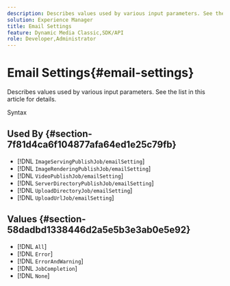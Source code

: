 ```yaml
---
description: Describes values used by various input parameters. See the list in this article for details.
solution: Experience Manager
title: Email Settings
feature: Dynamic Media Classic,SDK/API
role: Developer,Administrator
---
```


# Email Settings{#email-settings}

Describes values used by various input parameters. See the list in this article for details.

 Syntax 

## Used By {#section-7f81d4ca6f104877afa64ed1e25c79fb}

* [!DNL `ImageServingPublishJob/emailSetting`] 
* [!DNL `ImageRenderingPublishJob/emailSetting`] 
* [!DNL `VideoPublishJob/emailSetting`] 
* [!DNL `ServerDirectoryPublishJob/emailSetting`] 
* [!DNL `UploadDirectoryJob/emailSetting`] 
* [!DNL `UploadUrlJob/emailSetting`]

## Values {#section-58dadbd1338446d2a5e5b3e3ab0e5e92}

* [!DNL `All`] 
* [!DNL `Error`] 
* [!DNL `ErrorAndWarning`] 
* [!DNL `JobCompletion`] 
* [!DNL `None`]

